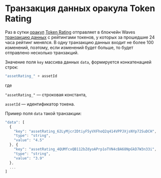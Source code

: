# Транзакция данных оракула Token Rating

Раз в сутки [оракул](/waves-oracles/oracle.md) [Token Rating](https://oracles.wavesexplorer.com/oracle/3P2eDV4pWJGmPjLGLrW4dsMA53te4gzkwnH) отправляет в блокчейн Waves [транзакцию данных](/blockchain/transaction-type/data-transaction.md) с рейтингами токенов, у которых за прошедшие 24 часа рейтинг менялся. В одну транзакцию данных входит не более 100 изменений, поэтому, если изменений будет больше, то будет отправлено несколько транзакций.

Значение поля `key` массива данных `data`, формируется конкатенацией строк:

```js
"assetRating_" + assetId
```

где

`"assetRating_"` — строковая константа,

`assetId` — идентификатор токена.

Пример поля `data` такой транзакции:

```js
"data": [
  {
    "key": "assetRating_62LyMjcr2DtiyF5yVXFhoQ2q414VPPJXjsNYp72SuDCH",
    "type": "string",
    "value": "4.5"
  }, {
    "key": "assetRating_4QUMfcxQB112bZdyoAPrp1oTVN4cBA68NpGkD7W3n33i",
    "type": "string",
    "value": "3.9"
  },
  ...
]
```

